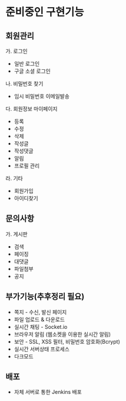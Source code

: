 # 준비중인 구현기능

## 회원관리
가. 로그인
- 일반 로그인 
- 구글 소셜 로그인

나. 비밀번호 찾기
- 임시 비밀번호 이메일발송

다. 회원정보 마이페이지 
- 등록
- 수정
- 삭제
- 작성글
- 작성댓글
- 알림
- 프로필 관리

라. 기타
- 회원가입
- 아이디찾기

## 문의사항
가. 게시판 
- 검색
- 페이징
- 대댓글
- 파일첨부
- 공지

## 부가기능(추후정리 필요)
- 쪽지 - 수신, 발신 페이지
- 파일 업로드 & 다운로드
- 실시간 채팅 - Socket.io
- 브라우저 알림 (웹소켓을 이용한 실시간 알림)
- 보안 - SSL, XSS 필터, 비밀번호 암호화(Bcrypt)
- 실시간 서버상태 프로세스
- 다크모드

## 배포
- 자체 서버로 통한 Jenkins 배포